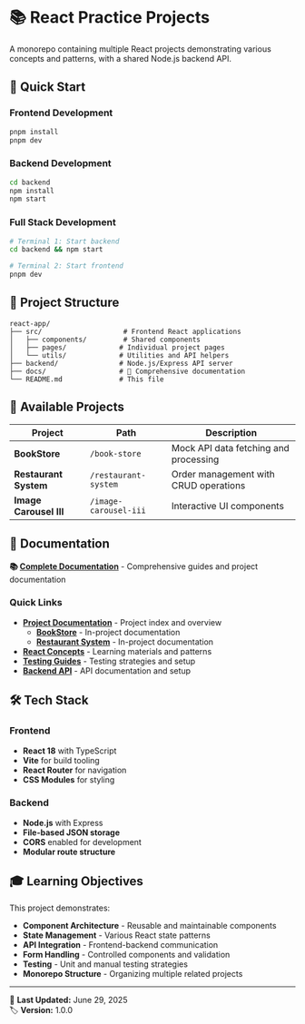 # 📚 React Practice Projects

A monorepo containing multiple React projects demonstrating various concepts and patterns, with a shared Node.js backend API.

## 🚀 Quick Start

### Frontend Development
```bash
pnpm install
pnpm dev
```

### Backend Development  
```bash
cd backend
npm install
npm start
```

### Full Stack Development
```bash
# Terminal 1: Start backend
cd backend && npm start

# Terminal 2: Start frontend  
pnpm dev
```

## 📁 Project Structure

```
react-app/
├── src/                    # Frontend React applications
│   ├── components/         # Shared components
│   ├── pages/             # Individual project pages
│   └── utils/             # Utilities and API helpers
├── backend/               # Node.js/Express API server
├── docs/                  # 📖 Comprehensive documentation
└── README.md              # This file
```

## 🎯 Available Projects

| Project | Path | Description |
|---------|------|-------------|
| **BookStore** | `/book-store` | Mock API data fetching and processing |
| **Restaurant System** | `/restaurant-system` | Order management with CRUD operations |
| **Image Carousel III** | `/image-carousel-iii` | Interactive UI components |

## 📖 Documentation

**📚 [Complete Documentation](./docs/)** - Comprehensive guides and project documentation

### Quick Links
- **[Project Documentation](./docs/projects/)** - Project index and overview
  - **[BookStore](./src/pages/BookStore/README.md)** - In-project documentation
  - **[Restaurant System](./src/pages/RestaurantSystem/README.md)** - In-project documentation
- **[React Concepts](./docs/guides/react-concepts/)** - Learning materials and patterns
- **[Testing Guides](./docs/guides/testing/)** - Testing strategies and setup
- **[Backend API](./docs/backend/)** - API documentation and setup

## 🛠️ Tech Stack

### Frontend
- **React 18** with TypeScript
- **Vite** for build tooling
- **React Router** for navigation
- **CSS Modules** for styling

### Backend
- **Node.js** with Express
- **File-based JSON storage**
- **CORS** enabled for development
- **Modular route structure**

## 🎓 Learning Objectives

This project demonstrates:
- **Component Architecture** - Reusable and maintainable components
- **State Management** - Various React state patterns
- **API Integration** - Frontend-backend communication
- **Form Handling** - Controlled components and validation
- **Testing** - Unit and manual testing strategies
- **Monorepo Structure** - Organizing multiple related projects

---

📅 **Last Updated:** June 29, 2025  
🏷️ **Version:** 1.0.0
